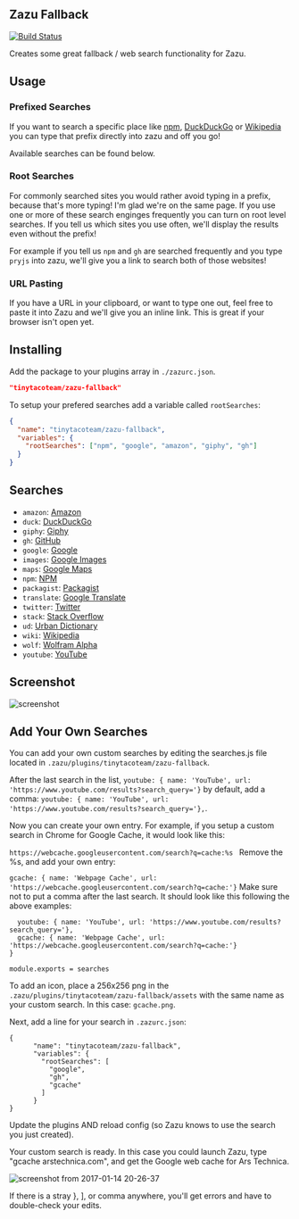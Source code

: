 ## Zazu Fallback

[![Build Status](https://travis-ci.org/tinytacoteam/zazu-fallback.svg?branch=master)](https://travis-ci.org/tinytacoteam/zazu-fallback)

Creates some great fallback / web search functionality for Zazu.

## Usage

### Prefixed Searches

If you want to search a specific place like [npm](https://www.npmjs.com/),
[DuckDuckGo](https://duckduckgo.com/) or [Wikipedia](https://www.wikipedia.org/)
you can type that prefix directly into zazu and off you go!

Available searches can be found below.

### Root Searches

For commonly searched sites you would rather avoid typing in a prefix, because
that's more typing! I'm glad we're on the same page. If you use one or more of
these search enginges frequently you can turn on root level searches. If you
tell us which sites you use often, we'll display the results even without the
prefix!

For example if you tell us `npm` and `gh` are searched frequently and you type
`pryjs` into zazu, we'll give you a link to search both of those websites!

### URL Pasting

If you have a URL in your clipboard, or want to type one out, feel free to paste
it into Zazu and we'll give you an inline link. This is great if your browser
isn't open yet.

## Installing

Add the package to your plugins array in `./zazurc.json`.

~~~ json
"tinytacoteam/zazu-fallback"
~~~

To setup your prefered searches add a variable called `rootSearches`:

~~~ json
{
  "name": "tinytacoteam/zazu-fallback",
  "variables": {
    "rootSearches": ["npm", "google", "amazon", "giphy", "gh"]
  }
}
~~~

## Searches

* `amazon`: [Amazon](https://www.amazon.com/)
* `duck`: [DuckDuckGo](https://duckduckgo.com/)
* `giphy`: [Giphy](https://giphy.com/)
* `gh`: [GitHub](https://github.com/)
* `google`: [Google](https://www.google.com/)
* `images`: [Google Images](https://www.google.com/)
* `maps`: [Google Maps](https://www.google.com/)
* `npm`: [NPM](https://www.npmjs.com/)
* `packagist`: [Packagist](https://packagist.org)
* `translate`: [Google Translate](https://translate.google.com/)
* `twitter`: [Twitter](https://twitter.com/)
* `stack`: [Stack Overflow](https://stackoverflow.com/)
* `ud`: [Urban Dictionary](https://www.urbandictionary.com/)
* `wiki`: [Wikipedia](https://wikipedia.org/)
* `wolf`: [Wolfram Alpha](https://www.wolframalpha.com/)
* `youtube`: [YouTube](https://www.youtube.com/)

## Screenshot

![screenshot](./assets/screenshot.png)

## Add Your Own Searches

You can add your own custom searches by editing the searches.js file located in `.zazu/plugins/tinytacoteam/zazu-fallback`.

After the last search in the list, `youtube: { name: 'YouTube', url: 'https://www.youtube.com/results?search_query='}` by default, add a comma: `youtube: { name: 'YouTube', url: 'https://www.youtube.com/results?search_query='},`.

Now you can create your own entry. For example, if you setup a custom search in Chrome for Google Cache, it would look like this:

`https://webcache.googleusercontent.com/search?q=cache:%s
` 
Remove the %s, and add your own entry:

` gcache: { name: 'Webpage Cache', url: 'https://webcache.googleusercontent.com/search?q=cache:'}
`
Make sure not to put a comma after the last search. It should look like this following the above examples:

```
  youtube: { name: 'YouTube', url: 'https://www.youtube.com/results?search_query='},
  gcache: { name: 'Webpage Cache', url: 'https://webcache.googleusercontent.com/search?q=cache:'}
}

module.exports = searches
```

To add an icon, place a 256x256 png in the `.zazu/plugins/tinytacoteam/zazu-fallback/assets` with the same name as your custom search. In this case: `gcache.png`.

Next, add a line for your search in `.zazurc.json`:

```
{
      "name": "tinytacoteam/zazu-fallback",
      "variables": {
        "rootSearches": [
          "google",
          "gh",
          "gcache"
        ]
      }
}
```

Update the plugins AND reload config (so Zazu knows to use the search you just created).

Your custom search is ready. In this case you could launch Zazu, type "gcache arstechnica.com", and get the Google web cache for Ars Technica.

![screenshot from 2017-01-14 20-26-37](https://cloud.githubusercontent.com/assets/10121835/21959787/f9c25700-da97-11e6-871b-ee25d948282b.png)

If there is a stray }, ], or comma anywhere, you'll get errors and have to double-check your edits.


